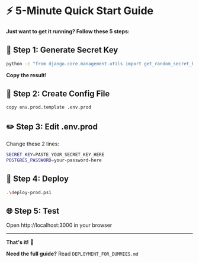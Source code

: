 # ⚡ 5-Minute Quick Start Guide

**Just want to get it running? Follow these 5 steps:**

## 🚀 Step 1: Generate Secret Key
```bash
python -c "from django.core.management.utils import get_random_secret_key; print(get_random_secret_key())"
```
**Copy the result!**

## 📝 Step 2: Create Config File
```bash
copy env.prod.template .env.prod
```

## ✏️ Step 3: Edit .env.prod
Change these 2 lines:
```bash
SECRET_KEY=PASTE_YOUR_SECRET_KEY_HERE
POSTGRES_PASSWORD=your-password-here
```

## 🐳 Step 4: Deploy
```bash
.\deploy-prod.ps1
```

## 🌐 Step 5: Test
Open http://localhost:3000 in your browser

---

**That's it!** 🎉

**Need the full guide?** Read `DEPLOYMENT_FOR_DUMMIES.md`
